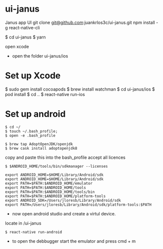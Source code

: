 # ui-janus
Janus app UI
git clone git@github.com:juankrlos3c/ui-janus.git
npm install -g react-native-cli

$ cd ui-janus
$ yarn

open xcode
- open the folder ui-janus/ios

# Set up Xcode
$ sudo gem install cocoapods
$ brew install watchman
$ cd ui-janus/ios
$ pod install
$ cd ..
$ react-native run-ios

# Set up android
```
$ cd ~/
$ touch ~/.bash_profile;
$ open -e .bash_profile
```
```
$ brew tap AdoptOpenJDK/openjdk
$ brew cask install adoptopenjdk8
```

copy and paste this into the bash_profile
accept all licences

```
$ $ANDROID_HOME/tools/bin/sdkmanager --licenses
```

```
export ANDROID_HOME=$HOME/Library/Android/sdk 
export ANDROID_HOME=$HOME/Library/Android/sdk 
export PATH=$PATH:$ANDROID_HOME/emulator 
export PATH=$PATH:$ANDROID_HOME/tools 
export PATH=$PATH:$ANDROID_HOME/tools/bin 
export PATH=$PATH:$ANDROID_HOME/platform-tools
export ANDROID_SDK=/Users/jloresb/Library/Android/sdk
export PATH=/Users/jloresb/Library/Android/sdk/platform-tools:$PATH
```

* now open android studio and create a virtul device.

locate in /ui-janus
```
$ react-native run-android
```
* to open the debbugger start the emulator and press cmd + m
